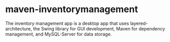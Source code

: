 # maven-inventorymanagement
The inventory management app is a desktop app that uses layered-architecture, the Swing library for GUI development, Maven for dependency management, and MySQL-Server for data storage. 

